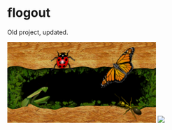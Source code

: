 # flogout

Old project, updated.

<img src="https://github.com/daltomi/flogout/raw/master/captura.png"/>

<img src="https://github.com/daltomi/flogout/raw/master/captura.mp4"/>

